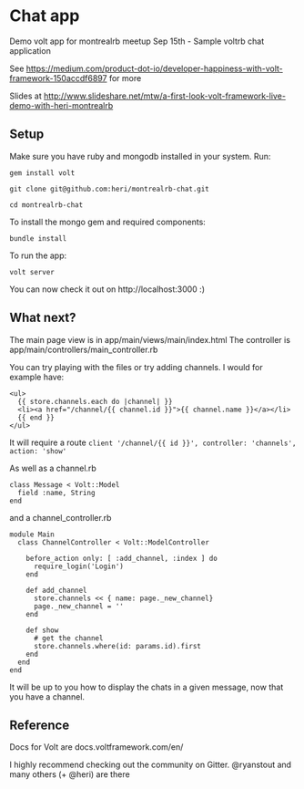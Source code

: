 # Chat app

Demo volt app for montrealrb meetup Sep 15th - Sample voltrb chat application

See https://medium.com/product-dot-io/developer-happiness-with-volt-framework-150accdf6897 for more

Slides at http://www.slideshare.net/mtw/a-first-look-volt-framework-live-demo-with-heri-montrealrb

## Setup

Make sure you have ruby and mongodb installed in your system. Run:

`gem install volt`

`git clone git@github.com:heri/montrealrb-chat.git`

`cd montrealrb-chat`

To install the mongo gem and required components:

`bundle install`

To run the app:

`volt server`

You can now check it out on http://localhost:3000 :)

## What next?

The main page view is in app/main/views/main/index.html
The controller is app/main/controllers/main_controller.rb

You can try playing with the files or try adding channels. I would for example have:

```
<ul>
  {{ store.channels.each do |channel| }}
  <li><a href="/channel/{{ channel.id }}">{{ channel.name }}</a></li>
  {{ end }}
</ul>
```

It will require a route `client '/channel/{{ id }}', controller: 'channels', action: 'show'`

As well as a channel.rb
```
class Message < Volt::Model
  field :name, String
end
```

and a channel_controller.rb

```
module Main
  class ChannelController < Volt::ModelController

    before_action only: [ :add_channel, :index ] do
      require_login('Login')
    end

    def add_channel
      store.channels << { name: page._new_channel}
      page._new_channel = ''
    end

    def show
      # get the channel
      store.channels.where(id: params.id).first
    end
  end
end
```

It will be up to you how to display the chats in a given message, now that you have a channel.


## Reference

Docs for Volt are docs.voltframework.com/en/

I highly recommend checking out the community on Gitter. @ryanstout and many others (+ @heri) are there
